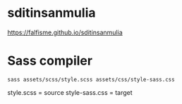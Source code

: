 # sditinsanmulia

https://falfisme.github.io/sditinsanmulia

# Sass compiler

```
sass assets/scss/style.scss assets/css/style-sass.css
```

style.scss = source
style-sass.css = target